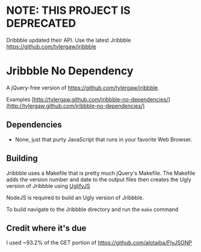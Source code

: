 # NOTE: THIS PROJECT IS DEPRECATED
Dribbble updated their API. Use the latest Jribbble https://github.com/tylergaw/jribbble

# Jribbble No Dependency
A jQuery-free version of https://github.com/tylergaw/jribbble.

Examples [http://tylergaw.github.com/jribbble-no-dependencies/](http://tylergaw.github.com/jribbble-no-dependencies/)

## Dependencies
* None, just that purty JavaScript that runs in your favorite Web Browser.

## Building
Jribbble uses a Makefile that is pretty much jQuery's Makefile. The Makefile adds the version number and
date to the output files then creates the Ugly version of Jribbble using [UglifyJS](https://github.com/mishoo/UglifyJS)

NodeJS is required to build an Ugly version of Jribbble.

To build navigate to the Jribbble directory and run the `make` command

## Credit where it's due
I used ~93.2% of the GET portion of https://github.com/alotaiba/FlyJSONP
